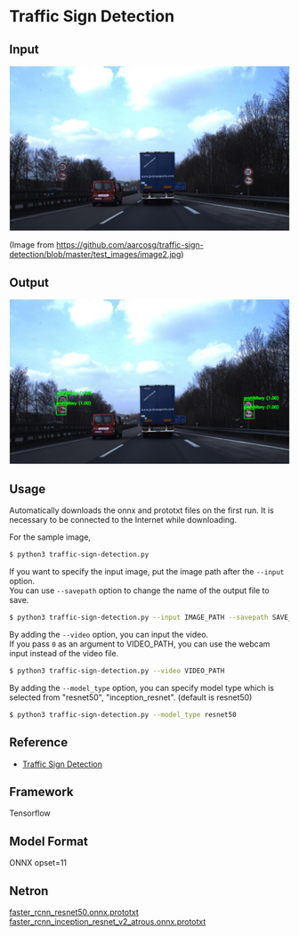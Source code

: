 # Traffic Sign Detection

## Input

![Input](demo.jpg)

(Image from https://github.com/aarcosg/traffic-sign-detection/blob/master/test_images/image2.jpg)

## Output

![Output](output.png)

## Usage
Automatically downloads the onnx and prototxt files on the first run.
It is necessary to be connected to the Internet while downloading.

For the sample image,
```bash
$ python3 traffic-sign-detection.py
```

If you want to specify the input image, put the image path after the `--input` option.  
You can use `--savepath` option to change the name of the output file to save.
```bash
$ python3 traffic-sign-detection.py --input IMAGE_PATH --savepath SAVE_IMAGE_PATH
```

By adding the `--video` option, you can input the video.   
If you pass `0` as an argument to VIDEO_PATH, you can use the webcam input instead of the video file.
```bash
$ python3 traffic-sign-detection.py --video VIDEO_PATH
```

By adding the `--model_type` option, you can specify model type which is selected from "resnet50", "inception_resnet". (default is resnet50)
```bash
$ python3 traffic-sign-detection.py --model_type resnet50
```

## Reference

- [Traffic Sign Detection](https://github.com/aarcosg/traffic-sign-detection)

## Framework

Tensorflow

## Model Format

ONNX opset=11

## Netron

[faster_rcnn_resnet50.onnx.prototxt](https://netron.app/?url=https://storage.googleapis.com/ailia-models/traffic-sign-detection/faster_rcnn_resnet50.onnx.prototxt)  
[faster_rcnn_inception_resnet_v2_atrous.onnx.prototxt](https://netron.app/?url=https://storage.googleapis.com/ailia-models/traffic-sign-detection/faster_rcnn_inception_resnet_v2_atrous.onnx.prototxt)
